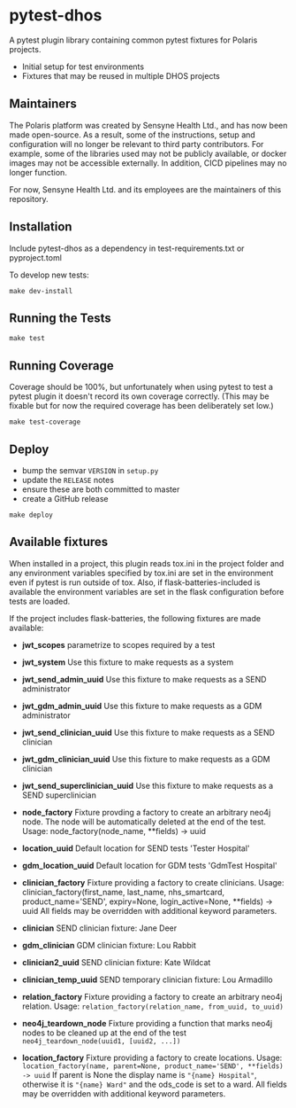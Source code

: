 # pytest-dhos
A pytest plugin library containing common pytest fixtures for Polaris projects.

* Initial setup for test environments
* Fixtures that may be reused in multiple DHOS projects

## Maintainers
The Polaris platform was created by Sensyne Health Ltd., and has now been made open-source. As a result, some of the
instructions, setup and configuration will no longer be relevant to third party contributors. For example, some of
the libraries used may not be publicly available, or docker images may not be accessible externally. In addition,
CICD pipelines may no longer function.

For now, Sensyne Health Ltd. and its employees are the maintainers of this repository.

## Installation

Include pytest-dhos as a dependency in test-requirements.txt or pyproject.toml

To develop new tests:

```
make dev-install
```

## Running the Tests

```
make test
```

## Running Coverage

Coverage should be 100%, but unfortunately when using pytest
to test a pytest plugin it doesn't record its own coverage correctly.
(This may be fixable but for now the required coverage has been deliberately
set low.)

```
make test-coverage
```

## Deploy

- bump the semvar `VERSION` in `setup.py`
- update the `RELEASE` notes
- ensure these are both committed to master
- create a GitHub release


```
make deploy
```

## Available fixtures

When installed in a project, this plugin reads tox.ini in the project folder and any environment
variables specified by tox.ini are set in the environment even if pytest is run outside of tox.
Also, if flask-batteries-included is available the environment variables are set in the flask
configuration before tests are loaded.

If the project includes flask-batteries, the following fixtures are made available:

* **jwt_scopes**
    parametrize to scopes required by a test

* **jwt_system**
    Use this fixture to make requests as a system

* **jwt_send_admin_uuid**
    Use this fixture to make requests as a SEND administrator

* **jwt_gdm_admin_uuid**
    Use this fixture to make requests as a GDM administrator

* **jwt_send_clinician_uuid**
    Use this fixture to make requests as a SEND clinician

* **jwt_gdm_clinician_uuid**
    Use this fixture to make requests as a GDM clinician

* **jwt_send_superclinician_uuid**
    Use this fixture to make requests as a SEND superclinician

* **node_factory**
    Fixture provding a factory to create an arbitrary neo4j node.
    The node will be automatically deleted at the end of the test.
    Usage: node_factory(node_name, **fields) -> uuid
* **location_uuid**
    Default location for SEND tests 'Tester Hospital'
* **gdm_location_uuid**
    Default location for GDM tests 'GdmTest Hospital'
* **clinician_factory**
    Fixture providing a factory to create clinicians.
    Usage: clinician_factory(first_name, last_name, nhs_smartcard, product_name='SEND',
         expiry=None, login_active=None, **fields) -> uuid
    All fields may be overridden with additional keyword parameters.
* **clinician**
    SEND clinician fixture: Jane Deer

* **gdm_clinician**
    GDM clinician fixture: Lou Rabbit

* **clinician2_uuid**
    SEND clinician fixture: Kate Wildcat

* **clinician_temp_uuid**
    SEND temporary clinician fixture: Lou Armadillo

* **relation_factory**
    Fixture providing a factory to create an arbitrary neo4j relation.
    Usage: `relation_factory(relation_name, from_uuid, to_uuid)`

* **neo4j_teardown_node**
    Fixture providing a function that marks neo4j nodes to be cleaned up at the end of the test
    `neo4j_teardown_node(uuid1, [uuid2, ...])`

* **location_factory**
    Fixture providing a factory to create locations.
    Usage: `location_factory(name, parent=None, product_name='SEND', **fields) -> uuid`
    If parent is None the display name is `"{name} Hospital"`, otherwise it is
    `"{name} Ward"` and the ods_code is set to a ward.
    All fields may be overridden with additional keyword parameters.
